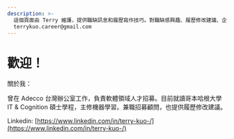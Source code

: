 ```yaml
---
description: >-
  這個頁面由 Terry 維護，提供職缺訊息和履歷寫作技巧。對職缺感興趣、履歷修改建議、企業招募合作，歡迎聯繫
  terrykuo.career@gmail.com
---
```


# 歡迎！

關於我：

曾在 Adecco 台灣辦公室工作，負責軟體領域人才招募。目前就讀哥本哈根大學 IT & Cognition 碩士學程，主修機器學習。兼職招募顧問，也提供履歷修改建議。

Linkedin: [https://www.linkedin.com/in/terry-kuo-/](https://www.linkedin.com/in/terry-kuo-/)

